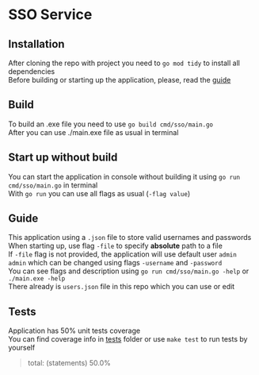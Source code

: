 # SSO Service

## Installation

After cloning the repo with project you need to `go mod tidy` to install all dependencies<br>
Before building or starting up the application, please, read the [guide](#guide)

## Build

To build an .exe file you need to use `go build cmd/sso/main.go`<br>
After you can use ./main.exe file as usual in terminal

## Start up without build

You can start the application in console without building it using `go run cmd/sso/main.go` in terminal<br>
With `go run` you can use all flags as usual (`-flag value`)

<a name="guide"></a>
## Guide

This application using a `.json` file to store valid usernames and passwords<br>
When starting up, use flag `-file` to specify **absolute** path to a file<br>
If `-file` flag is not provided, the application will use default user `admin admin` which can be changed using flags `-username` and `-password`<br>
You can see flags and description using `go run cmd/sso/main.go -help` or `./main.exe -help`<br>
There already is `users.json` file in this repo which you can use or edit

## Tests

Application has 50% unit tests coverage<br>
You can find coverage info in [tests](/tests) folder or use `make test` to run tests by yourself<br>

> total:								(statements)	50.0%
